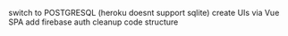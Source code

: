 switch to POSTGRESQL (heroku doesnt support sqlite)
create UIs via Vue SPA
add firebase auth
cleanup code structure
